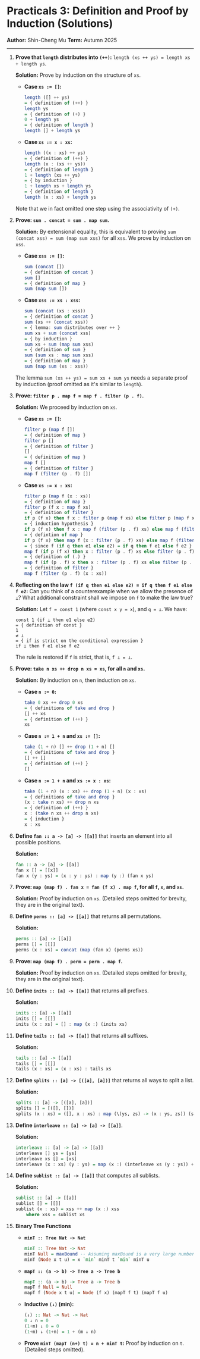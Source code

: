 # Practicals 3: Definition and Proof by Induction (Solutions)

**Author:** Shin-Cheng Mu
**Term:** Autumn 2025

---

1.  **Prove that `length` distributes into `(++)`:**
    `length (xs ++ ys) = length xs + length ys`.

    **Solution:** Prove by induction on the structure of `xs`.

    *   **Case `xs := []`:**
        ```haskell
        length ([] ++ ys)
        = { definition of (++) }
        length ys
        = { definition of (+) }
        0 + length ys
        = { definition of length }
        length [] + length ys
        ```

    *   **Case `xs := x : xs`:**
        ```haskell
        length ((x : xs) ++ ys)
        = { definition of (++) }
        length (x : (xs ++ ys))
        = { definition of length }
        1 + length (xs ++ ys)
        = { by induction }
        1 + length xs + length ys
        = { definition of length }
        length (x : xs) + length ys
        ```
    Note that we in fact omitted one step using the associativity of `(+)`.

2.  **Prove: `sum . concat = sum . map sum`.**

    **Solution:** By extensional equality, this is equivalent to proving `sum (concat xss) = sum (map sum xss)` for all `xss`. We prove by induction on `xss`.

    *   **Case `xss := []`:**
        ```haskell
        sum (concat [])
        = { definition of concat }
        sum []
        = { definition of map }
        sum (map sum [])
        ```

    *   **Case `xss := xs : xss`:**
        ```haskell
        sum (concat (xs : xss))
        = { definition of concat }
        sum (xs ++ (concat xss))
        = { lemma: sum distributes over ++ }
        sum xs + sum (concat xss)
        = { by induction }
        sum xs + sum (map sum xss)
        = { definition of sum }
        sum (sum xs : map sum xss)
        = { definition of map }
        sum (map sum (xs : xss))
        ```
    The lemma `sum (xs ++ ys) = sum xs + sum ys` needs a separate proof by induction (proof omitted as it\'s similar to `length`).

3.  **Prove: `filter p . map f = map f . filter (p . f)`.**

    **Solution:** We proceed by induction on `xs`.

    *   **Case `xs := []`:**
        ```haskell
        filter p (map f [])
        = { definition of map }
        filter p []
        = { definition of filter }
        []
        = { definition of map }
        map f []
        = { definition of filter }
        map f (filter (p . f) [])
        ```

    *   **Case `xs := x : xs`:**
        ```haskell
        filter p (map f (x : xs))
        = { definition of map }
        filter p (f x : map f xs)
        = { definition of filter }
        if p (f x) then f x : filter p (map f xs) else filter p (map f xs)
        = { induction hypothesis }
        if p (f x) then f x : map f (filter (p . f) xs) else map f (filter (p . f) xs)
        = { defintion of map }
        if p (f x) then map f (x : filter (p . f) xs) else map f (filter (p . f) xs)
        = { since f (if q then e1 else e2) = if q then f e1 else f e2 }
        map f (if p (f x) then x : filter (p . f) xs else filter (p . f) xs)
        = { definition of (.) }
        map f (if (p . f) x then x : filter (p . f) xs else filter (p . f) xs)
        = { definition of filter }
        map f (filter (p . f) (x : xs))
        ```

4.  **Reflecting on the law `f (if q then e1 else e2) = if q then f e1 else f e2`:**
    Can you think of a counterexample when we allow the presence of `⊥`? What additional constraint shall we impose on `f` to make the law true?

    **Solution:** Let `f = const 1` (where `const x y = x`), and `q = ⊥`. We have:
    ```
    const 1 (if ⊥ then e1 else e2)
    = { definition of const }
    1
    ≠ ⊥
    = { if is strict on the conditional expression }
    if ⊥ then f e1 else f e2
    ```
    The rule is restored if `f` is strict, that is, `f ⊥ = ⊥`.

5.  **Prove: `take n xs ++ drop n xs = xs`, for all `n` and `xs`.**

    **Solution:** By induction on `n`, then induction on `xs`.

    *   **Case `n := 0`:**
        ```haskell
        take 0 xs ++ drop 0 xs
        = { definitions of take and drop }
        [] ++ xs
        = { definition of (++) }
        xs
        ```
    *   **Case `n := 1 + n` and `xs := []`:**
        ```haskell
        take (1 + n) [] ++ drop (1 + n) []
        = { definitions of take and drop }
        [] ++ []
        = { definition of (++) }
        []
        ```
    *   **Case `n := 1 + n` and `xs := x : xs`:**
        ```haskell
        take (1 + n) (x : xs) ++ drop (1 + n) (x : xs)
        = { definitions of take and drop }
        (x : take n xs) ++ drop n xs
        = { definition of (++) }
        x : (take n xs ++ drop n xs)
        = { induction }
        x : xs
        ```

6.  **Define `fan :: a -> [a] -> [[a]]`** that inserts an element into all possible positions.

    **Solution:**
    ```haskell
    fan :: a -> [a] -> [[a]]
    fan x [] = [[x]]
    fan x (y : ys) = (x : y : ys) : map (y :) (fan x ys)
    ```

7.  **Prove: `map (map f) . fan x = fan (f x) . map f`, for all `f`, `x`, and `xs`.**

    **Solution:** Proof by induction on `xs`. (Detailed steps omitted for brevity, they are in the original text).

8.  **Define `perms :: [a] -> [[a]]`** that returns all permutations.

    **Solution:**
    ```haskell
    perms :: [a] -> [[a]]
    perms [] = [[]]
    perms (x : xs) = concat (map (fan x) (perms xs))
    ```

9.  **Prove: `map (map f) . perm = perm . map f`.**

    **Solution:** Proof by induction on `xs`. (Detailed steps omitted for brevity, they are in the original text).

10. **Define `inits :: [a] -> [[a]]`** that returns all prefixes.

    **Solution:**
    ```haskell
    inits :: [a] -> [[a]]
    inits [] = [[]]
    inits (x : xs) = [] : map (x :) (inits xs)
    ```

11. **Define `tails :: [a] -> [[a]]`** that returns all suffixes.

    **Solution:**
    ```haskell
    tails :: [a] -> [[a]]
    tails [] = [[]]
    tails (x : xs) = (x : xs) : tails xs
    ```

12. **Define `splits :: [a] -> [([a], [a])]`** that returns all ways to split a list.

    **Solution:**
    ```haskell
    splits :: [a] -> [([a], [a])]
    splits [] = [([], [])]
    splits (x : xs) = ([], x : xs) : map (\(ys, zs) -> (x : ys, zs)) (splits xs)
    ```

13. **Define `interleave :: [a] -> [a] -> [[a]]`**.

    **Solution:**
    ```haskell
    interleave :: [a] -> [a] -> [[a]]
    interleave [] ys = [ys]
    interleave xs [] = [xs]
    interleave (x : xs) (y : ys) = map (x :) (interleave xs (y : ys)) ++ map (y :) (interleave (x : xs) ys)
    ```

14. **Define `sublist :: [a] -> [[a]]`** that computes all sublists.

    **Solution:**
    ```haskell
    sublist :: [a] -> [[a]]
    sublist [] = [[]]
    sublist (x : xs) = xss ++ map (x :) xss
        where xss = sublist xs
    ```

15. **Binary Tree Functions**
    *   **`minT :: Tree Nat -> Nat`**
        ```haskell
        minT :: Tree Nat -> Nat
        minT Null = maxBound -- Assuming maxBound is a very large number
        minT (Node x t u) = x `min` minT t `min` minT u
        ```
    *   **`mapT :: (a -> b) -> Tree a -> Tree b`**
        ```haskell
        mapT :: (a -> b) -> Tree a -> Tree b
        mapT f Null = Null
        mapT f (Node x t u) = Node (f x) (mapT f t) (mapT f u)
        ```
    *   **Inductive `(↓)` (min):**
        ```haskell
        (↓) :: Nat -> Nat -> Nat
        0 ↓ n = 0
        (1+m) ↓ 0 = 0
        (1+m) ↓ (1+n) = 1 + (m ↓ n)
        ```
    *   **Prove `minT (mapT (n+) t) = n + minT t`:** Proof by induction on `t`. (Detailed steps omitted).
